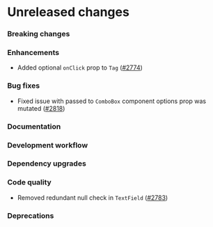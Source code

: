 # Unreleased changes

### Breaking changes

### Enhancements

- Added optional `onClick` prop to `Tag` ([#2774](https://github.com/Shopify/polaris-react/pull/2774))

### Bug fixes

- Fixed issue with passed to `ComboBox` component options prop was mutated ([#2818](https://github.com/Shopify/polaris-react/pull/2818))

### Documentation

### Development workflow

### Dependency upgrades

### Code quality

- Removed redundant null check in `TextField` ([#2783](https://github.com/Shopify/polaris-react/pull/2783))

### Deprecations
